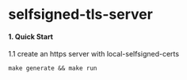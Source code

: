 # selfsigned-tls-server
#### 1. Quick Start
1.1 create an https server with local-selfsigned-certs
```shell
make generate && make run
```
